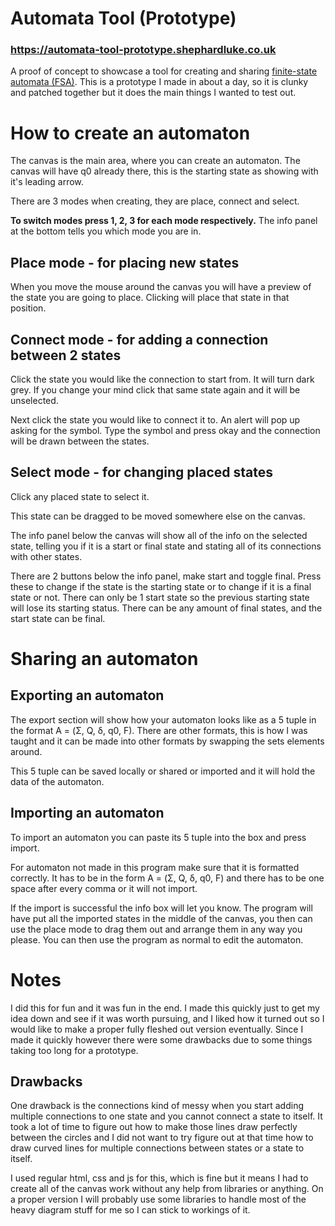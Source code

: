 # Automata Tool (Prototype)
### https://automata-tool-prototype.shephardluke.co.uk
A proof of concept to showcase a tool for creating and sharing [finite-state automata (FSA)](https://en.wikipedia.org/wiki/Finite-state_machine). This is a prototype I made in about a day, so it is clunky and patched together but it does the main things I wanted to test out.

# How to create an automaton
The canvas is the main area, where you can create an automaton. The canvas will have q0 already there, this is the starting state as showing with it's leading arrow.

There are 3 modes when creating, they are place, connect and select. 

**To switch modes press 1, 2, 3 for each mode respectively.** The info panel at the bottom tells you which mode you are in.

## Place mode - for placing new states
When you move the mouse around the canvas you will have a preview of the state you are going to place. Clicking will place that state in that position.

## Connect mode - for adding a connection between 2 states
Click the state you would like the connection to start from. It will turn dark grey. If you change your mind click that same state again and it will be unselected.

Next click the state you would like to connect it to. An alert will pop up asking for the symbol. Type the symbol and press okay and the connection will be drawn between the states. 

## Select mode - for changing placed states
Click any placed state to select it.

This state can be dragged to be moved somewhere else on the canvas.

The info panel below the canvas will show all of the info on the selected state, telling you if it is a start or final state and stating all of its connections with other states.

There are 2 buttons below the info panel, make start and toggle final. Press these to change if the state is the starting state or to change if it is a final state or not. There can only be 1 start state so the previous starting state will lose its starting status. There can be any amount of final states, and the start state can be final.

# Sharing an automaton
## Exporting an automaton
The export section will show how your automaton looks like as a 5 tuple in the format A = (Σ, Q, δ, q0, F). There are other formats, this is how I was taught and it can be made into other formats by swapping the sets elements around.

This 5 tuple can be saved locally or shared or imported and it will hold the data of the automaton.

## Importing an automaton
To import an automaton you can paste its 5 tuple into the box and press import.

For automaton not made in this program make sure that it is formatted correctly. It has to be in the form  A = (Σ, Q, δ, q0, F) and there has to be one space after every comma or it will not import.

If the import is successful the info box will let you know. The program will have put all the imported states in the middle of the canvas, you then can use the place mode to drag them out and arrange them in any way you please. You can then use the program as normal to edit the automaton.

# Notes
I did this for fun and it was fun in the end. I made this quickly just to get my idea down and see if it was worth pursuing, and I liked how it turned out so I would like to make a proper fully fleshed out version eventually. Since I made it quickly however there were some drawbacks due to some things taking too long for a prototype.
## Drawbacks
One drawback is the connections kind of messy when you start adding multiple connections to one state and you cannot connect a state to itself. It took a lot of time to figure out how to make those lines draw perfectly between the circles and I did not want to try figure out at that time how to draw curved lines for multiple connections between states or a state to itself.

I used regular html, css and js for this, which is fine but it means I had to create all of the canvas work without any help from libraries or anything. On a proper version I will probably use some libraries to handle most of the heavy diagram stuff for me so I can stick to workings of it.




